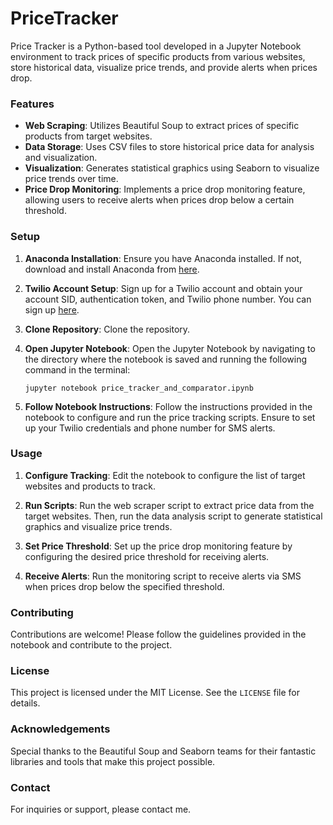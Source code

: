# PriceTracker

Price Tracker is a Python-based tool developed in a Jupyter Notebook environment to track prices of specific products from various websites, store historical data, visualize price trends, and provide alerts when prices drop.

### Features

- **Web Scraping**: Utilizes Beautiful Soup to extract prices of specific products from target websites.
- **Data Storage**: Uses CSV files to store historical price data for analysis and visualization.
- **Visualization**: Generates statistical graphics using Seaborn to visualize price trends over time.
- **Price Drop Monitoring**: Implements a price drop monitoring feature, allowing users to receive alerts when prices drop below a certain threshold.

### Setup

1. **Anaconda Installation**: Ensure you have Anaconda installed. If not, download and install Anaconda from [here](https://www.anaconda.com/products/distribution).

2. **Twilio Account Setup**: Sign up for a Twilio account and obtain your account SID, authentication token, and Twilio phone number. You can sign up [here](https://www.twilio.com/try-twilio).

3. **Clone Repository**: Clone the repository.

4. **Open Jupyter Notebook**: Open the Jupyter Notebook by navigating to the directory where the notebook is saved and running the following command in the terminal:
   ```
   jupyter notebook price_tracker_and_comparator.ipynb
   ```

5. **Follow Notebook Instructions**: Follow the instructions provided in the notebook to configure and run the price tracking scripts. Ensure to set up your Twilio credentials and phone number for SMS alerts.

### Usage

1. **Configure Tracking**: Edit the notebook to configure the list of target websites and products to track.

2. **Run Scripts**: Run the web scraper script to extract price data from the target websites. Then, run the data analysis script to generate statistical graphics and visualize price trends.

3. **Set Price Threshold**: Set up the price drop monitoring feature by configuring the desired price threshold for receiving alerts.

4. **Receive Alerts**: Run the monitoring script to receive alerts via SMS when prices drop below the specified threshold.

### Contributing

Contributions are welcome! Please follow the guidelines provided in the notebook and contribute to the project.

### License

This project is licensed under the MIT License. See the `LICENSE` file for details.

### Acknowledgements

Special thanks to the Beautiful Soup and Seaborn teams for their fantastic libraries and tools that make this project possible.

### Contact

For inquiries or support, please contact me.
